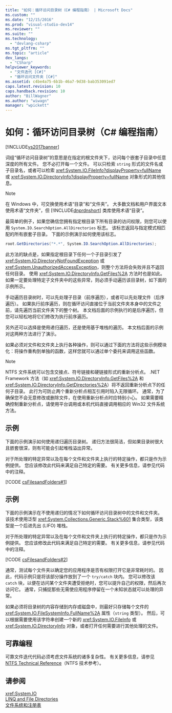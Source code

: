 ```yaml
---
title: "如何：循环访问目录树（C# 编程指南） | Microsoft Docs"
ms.custom: ""
ms.date: "12/15/2016"
ms.prod: "visual-studio-dev14"
ms.reviewer: ""
ms.suite: ""
ms.technology: 
  - "devlang-csharp"
ms.tgt_pltfrm: ""
ms.topic: "article"
dev_langs: 
  - "CSharp"
helpviewer_keywords: 
  - "文件迭代 [C#]"
  - "循环访问文件夹 [C#]"
ms.assetid: c4be4a75-6b1b-46a7-9d38-bab353091ed7
caps.latest.revision: 10
caps.handback.revision: 10
author: "BillWagner"
ms.author: "wiwagn"
manager: "wpickett"
---
```

# 如何：循环访问目录树（C# 编程指南）
[!INCLUDE[vs2017banner](../../../csharp/includes/vs2017banner.md)]

词组“循环访问目录树”的意思是在指定的根文件夹下，访问每个嵌套子目录中任意深度的所有文件。  您不必打开每一个文件。  可以只检索 `string` 形式的文件名或子目录名，或者可以检索 <xref:System.IO.FileInfo?displayProperty=fullName> 或 <xref:System.IO.DirectoryInfo?displayProperty=fullName> 对象形式的其他信息。  
  
> [!NOTE]
>  在 Windows 中，可交换使用术语“目录”和“文件夹”。  大多数文档和用户界面文本使用术语“文件夹”，但 [!INCLUDE[dnprdnshort](../../../csharp/getting-started/includes/dnprdnshort_md.md)] 类库使用术语“目录”。  
  
 最简单的例子，如果您确信您拥有指定根目录下所有目录的访问权限，则您可以使用 `System.IO.SearchOption.AllDirectories` 标志。  该标志返回与指定模式相匹配的所有嵌套子目录。  下面的示例演示如何使用该标志。  
  
```c#  
root.GetDirectories("*.*", System.IO.SearchOption.AllDirectories);  
```  
  
 此方法的缺点是，如果指定根目录下任何一个子目录引发了 <xref:System.IO.DirectoryNotFoundException> 或 <xref:System.UnauthorizedAccessException>，则整个方法将会失败并且不返回任何目录。  使用 <xref:System.IO.DirectoryInfo.GetFiles%2A> 方法时也是如此。  如果一定要处理特定子文件夹中的这些异常，则必须手动遍历该目录树，如下面的示例所示。  
  
 手动遍历目录树时，可以先处理子目录（前序遍历），或者可以先处理文件（后序遍历）。  如果执行前序遍历，则在循环访问直接位于当前文件夹本身中的文件之前，请先遍历当前文件夹下的整个树。  本文档后面的示例执行的是后序遍历，但您可以轻松地将它们修改为执行前序遍历。  
  
 另外还可以选择是使用递归遍历，还是使用基于堆栈的遍历。  本文档后面的示例对这两种方法进行了演示。  
  
 如果必须对文件和文件夹上执行各种操作，则可以通过下面的方法将这些示例模块化：将操作重构到单独的函数，这样您就可以通过单个委托来调用这些函数。  
  
> [!NOTE]
>  NTFS 文件系统可以包含交接点、符号链接和硬链接形式的重新分析点。  .NET Framework 方法（如 <xref:System.IO.DirectoryInfo.GetFiles%2A> 和 <xref:System.IO.DirectoryInfo.GetDirectories%2A>）将不返回重新分析点下的任何子目录。  此行为可防止两个重新分析点相互引用时陷入无限循环。  通常，为了确保您不会无意修改或删除文件，在使用重新分析点时应特别小心。  如果需要精确控制重新分析点，请使用平台调用或本机代码直接调用相应的 Win32 文件系统方法。  
  
## 示例  
 下面的示例演示如何使用递归遍历目录树。  递归方法很简洁，但如果目录树很大且嵌套很深，则有可能会引起堆栈溢出异常。  
  
 对于所处理的特定异常以及在每个文件和文件夹上执行的特定操作，都只是作为示例提供。  您应该修改此代码来满足自己特定的需要。  有关更多信息，请参见代码中的注释。  
  
 [!CODE [csFilesandFolders#1](../CodeSnippet/VS_Snippets_VBCSharp/csFilesAndFolders#1)]  
  
## 示例  
 下面的示例演示在不使用递归的情况下如何循环访问目录树中的文件和文件夹。  该技术使用泛型 <xref:System.Collections.Generic.Stack%601> 集合类型，该类型是一个后进先出 \(LIFO\) 堆栈。  
  
 对于所处理的特定异常以及在每个文件和文件夹上执行的特定操作，都只是作为示例提供。  您应该修改此代码来满足自己特定的需要。  有关更多信息，请参见代码中的注释。  
  
 [!CODE [csFilesandFolders#2](../CodeSnippet/VS_Snippets_VBCSharp/csFilesAndFolders#2)]  
  
 通常，测试每个文件夹以确定您的应用程序是否有权限打开它是非常耗时的。  因此，代码示例只是将该部分操作放到了一个 `try/catch` 块内。  您可以修改该 `catch` 块，以便在访问某个文件夹遭受拒绝时，您可以提升自己的权限，然后再次访问它。  通常，只捕捉那些无需使应用程序停留在一个未知状态就可以处理的异常。  
  
 如果必须将目录树的内容存储到内存或磁盘中，则最好只存储每个文件的 <xref:System.IO.FileSystemInfo.FullName%2A> 属性（`string` 类型）。  然后，可以根据需要使用该字符串创建一个新的 <xref:System.IO.FileInfo> 或 <xref:System.IO.DirectoryInfo> 对象，或者打开任何需要进行其他处理的文件。  
  
## 可靠编程  
 可靠文件迭代代码必须考虑文件系统的诸多复杂性。  有关更多信息，请参见 [NTFS Technical Reference](http://go.microsoft.com/fwlink/?LinkId=79488)（NTFS 技术参考）。  
  
## 请参阅  
 <xref:System.IO>   
 [LINQ and File Directories](../../../visual-basic/programming-guide/concepts/linq/linq-and-file-directories.md)   
 [文件系统和注册表](../../../csharp/programming-guide/file-system/file-system-and-the-registry.md)
